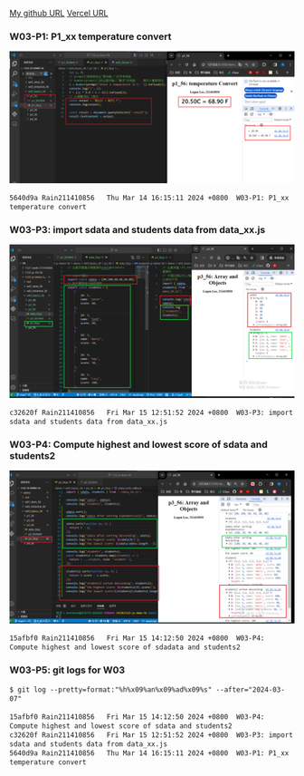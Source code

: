 [My github URL](https://github.com/Rain211410856/1121-sweb-211410856)
[Vercel URL](https://1121-sweb-211410856.vercel.app/demo/w05_56_blog/)

### W03-P1: P1_xx temperature convert
 
![](w03-p1.png)

```
5640d9a Rain211410856   Thu Mar 14 16:15:11 2024 +0800  W03-P1: P1_xx temperature convert
```
 ### W03-P3: import sdata and students data from data_xx.js
 
![](w03-p3.png)

```
c32620f Rain211410856   Fri Mar 15 12:51:52 2024 +0800  W03-P3: import sdata and students data from data_xx.js
```

### W03-P4: Compute highest and lowest score of sdata and students2
 
![](w03-p4.png)
 
 ```
15afbf0 Rain211410856   Fri Mar 15 14:12:50 2024 +0800  W03-P4: Compute highest and lowest score of sdadata and students2
 ```
 ### W03-P5: git logs for W03

 ```
 $ git log --pretty=format:"%h%x09%an%x09%ad%x09%s" --after="2024-03-07"

15afbf0 Rain211410856   Fri Mar 15 14:12:50 2024 +0800  W03-P4: Compute highest and lowest score of sdata and students2
c32620f Rain211410856   Fri Mar 15 12:51:52 2024 +0800  W03-P3: import sdata and students data from data_xx.js
5640d9a Rain211410856   Thu Mar 14 16:15:11 2024 +0800  W03-P1: P1_xx temperature convert
 ```

